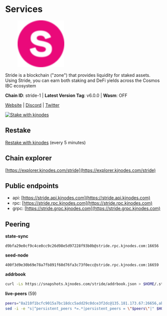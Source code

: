 # Services

<figure><img src="https://raw.githubusercontent.com/kj89/cosmos-images/main/logos/stride.png" width="150" alt=""><figcaption></figcaption></figure>

Stride is a blockchain ("zone") that provides liquidity for staked assets.  Using Stride, you can earn both staking and DeFi yields across the Cosmos IBC ecosystem

**Chain ID**: stride-1 | **Latest Version Tag**: v6.0.0 | **Wasm**: OFF

[Website](https://stride.zone) | [Discord](https://discord.gg/mzQZ8dAE7u) | [Twitter](https://twitter.com/stride_zone)

[![Stake with kjnodes](https://i.ibb.co/cr44Q8j/button-stake-with-kjnodes.png)](https://restake.app/stride/stridevaloper1j8gkhtllnp252l6g6zwzea30e7pvzqttr9768n)

## Restake

[Restake with kjnodes](https://restake.app/stride/stridevaloper1j8gkhtllnp252l6g6zwzea30e7pvzqttr9768n) (every 5 minutes)
## Chain explorer
[https://explorer.kjnodes.com/stride](https://explorer.kjnodes.com/stride)

## Public endpoints

* api: [https://stride.api.kjnodes.com](https://stride.api.kjnodes.com)
* rpc: [https://stride.rpc.kjnodes.com](https://stride.rpc.kjnodes.com)
* grpc: [https://stride.grpc.kjnodes.com](https://stride.grpc.kjnodes.com)

## Peering

**state-sync**

```text
d9bfa29e0cf9c4ce0cc9c26d98e5d97228f93b0b@stride.rpc.kjnodes.com:16656
```

**seed-node**

```text
400f3d9e30b69e78a7fb891f60d76fa3c73f0ecc@stride.rpc.kjnodes.com:16659
```

**addrbook**
```bash
curl -Ls https://snapshots.kjnodes.com/stride/addrbook.json > $HOME/.stride/config/addrbook.json
```

**live-peers** (59)
```bash
peers="8a210f1bcfc9015a7bc18dcc5add29c0dce3f2dc@135.181.173.67:26656,abaf98731ce081fa2f32da7db0ff27b1db1c1c99@80.64.208.151:26656,bffe92095850b08f905f6fde1d4282b4a619a690@5.161.97.148:26656,d9bfa29e0cf9c4ce0cc9c26d98e5d97228f93b0b@65.109.88.38:16656,5093547fdf0430143ac66b4ee55d80e6542a6c10@217.174.247.163:26656,3fe0b7f23e7646c732db55e7267e65a568b2b295@159.203.174.0:26656,e1b058e5cfa2b836ddaa496b10911da62dcf182e@138.201.8.248:26656,05eec003db41d7ff47a317ef59f83e31bdca23c3@78.107.234.44:26656,e726816f42831689eab9378d5d577f1d06d25716@176.9.188.21:26656,233e06cfa51d53e186afe032e848f5c9f5cd4a01@83.171.248.3:26656,ebc272824924ea1a27ea3183dd0b9ba713494f83@185.16.39.158:26886,5383a21cf2d5e513aea2c3e430133f31aa2e5d00@138.201.32.103:26656,72bce5a8ec13c9762589428e8d8b8d25b3961bba@35.193.84.64:26656,d77e7918b9f9e21ee60a8e03075ca3e5f7353912@162.55.4.253:26656,748d1362c37b6267393b9fbf5fbe1191e75e2539@65.109.52.178:26656,fb24bc1de8c563e822897fba89bf150c602f3123@198.244.178.213:26656,2254e6968e5c7ebc98ef5b79b388502fa44e10e1@5.161.134.44:26656,463b1dc6903455575079572fb23407be586f2a4b@185.16.39.37:26656,a3f95b0b15c31a68a7535f6068c4e14b95e90dcf@65.109.92.240:21016,d95477fd745d8a5e4b3d9052149d28a5dc447a88@35.206.158.54:26656,18704d8ffb35d412adb3fb8eea62c894cf175e75@86.48.26.130:26656,04b797b5a56fb939a97a3c7d9c3230d09b85e8d7@93.189.30.118:26656,b7645e17efb21d31aa718cf7f1cf249650d81de4@85.10.203.235:26696,87a7a8cc67967d0ede5d68a1477c44a40a8705f7@108.165.178.242:26653,1ec2a654e00e22279ee50f13f074f2bce7218681@15.235.114.194:10156,6b615c7dde3e76de39474b7406bdde0ac0f31b79@23.88.69.22:28666,8ade90b45b991088c92e8583e8bc93589d6cd81e@84.244.95.247:26656,a69704ad35dea3df36a169a823203bb1fec26f83@65.109.82.106:16656,0198f6d3ebe7bed4d176558a2ce8d341531f3e7b@74.80.183.130:26653,f8e2f80a8c58e6f53cc4940f5f1eac55c9067480@35.213.184.121:26656,9ee75491e354965d8bfd8434aa093f8613bc1dce@65.108.238.103:12256,a757fc9ea95a7f643d392ec9fdaa31cbf06e76d9@195.3.221.21:12256,d36ac7580cc8907a00b0add8c3b047caea6df4ed@107.155.67.202:26636,df3f533e6b9776c11f08da804edcb810cbdd2080@65.108.234.23:12256,722884e3add85791c34a0563253dc47901320878@65.108.238.61:36656,cd680cc992983e5c8244b5529034a2e362e7a6d3@93.159.134.157:26656,8d7d0f32d53467c4d5e8871faf4ec58ea970fed2@157.90.179.182:26456,ea6a7b2f366bc343f0670f1673fd86001dd08eb0@65.108.122.246:26636,20f56a68a04eedc764b7e1b87b7032a50b9d4fe9@51.81.155.97:10456,7ec6917a0519decec00a9a29f599c4d90ebf3b86@65.21.136.170:51656,6831d67983cf5ebcb44da01737ccd6ccbd15c08e@193.70.47.90:12256,ed857708c330334e1e62751470d6ecddf0397459@65.109.69.59:12256,79604a4290d58530e85a15ce9d1f2e4b6e445172@167.235.108.189:27007,1483ddbd1ba369c01d5496877314ed1b09bd9cc3@65.21.189.221:12256,b212d5740b2e11e54f56b072dc13b6134650cfb5@164.152.160.97:26656,3fef899adcdeded56f6c69fe55c5da1624303367@163.172.101.208:4656,018d66466cfd907d5cc166ba3d5df8958c96e80a@149.56.36.205:26656,a7d96dc929824613315dcc1c90fee119f28cc51f@164.152.160.155:26656,8fff37214fb0ef622f1c09dccb22d6321e004c3e@109.123.242.163:50056,6e50791af47369e3afd1458fe73c6b6337ba460f@185.215.166.166:26656,cc35475fe1f7c345af0ea8a692f3b4b41c8f12a2@116.202.36.240:10156,e4f7ef2ff09fac911527a4148de3960871aa5f3a@95.214.53.105:46659,dfc62810eeaab86587b2975c79f3c12d4830652d@15.235.114.54:26656,1229b01e6d8bbaf083be3dd1858f2b04d6f68590@149.202.72.186:26639,e821acdaf0c7a3c60ea3cd4eb4a98a62dad06f58@43.201.12.41:26656,f93ce5616f45d6c20d061302519a5c2420e3475d@135.125.5.31:54356,fc305427390397f8c4eebe5bc22919c1cc5d4532@65.109.43.75:27007,a7b4cf6f65138ba61518c2c45402da32dc8e28b7@88.99.164.158:21016,fb8505c994cb90927c766e3c3d2db38044a596bc@139.59.31.201:26656"
sed -i -e "s|^persistent_peers *=.*|persistent_peers = \"$peers\"|" $HOME/.stride/config/config.toml
```

